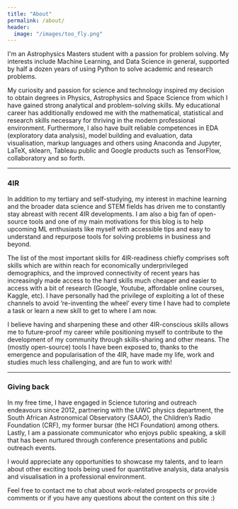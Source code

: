 ```yaml
---
title: "About"
permalink: /about/
header:
  image: "/images/too_fly.png"
---
```

I'm an Astrophysics Masters student with a passion for problem solving. My interests include Machine Learning, and Data Science in general, supported by half a dozen years of using Python to solve academic and research problems.

My curiosity and passion for science and technology inspired my decision to obtain degrees in Physics, Astrophysics and Space Science from which I have gained strong analytical and problem-solving skills. My educational career has additionally endowed me with the mathematical, statistical and research skills necessary for thriving in the modern professional environment.
Furthermore, I also have built reliable competences in EDA (exploratory data analysis), model building and evaluation, data visualisation, markup languages and others using Anaconda and Jupyter, LaTeX, sklearn, Tableau public and Google products such as TensorFlow, collaboratory and so forth.

---

### 4IR
In addition to my tertiary and self-studying, my interest in machine learning and the broader data science and STEM fields has driven me to constantly stay abreast with recent 4IR developments.
I am also a big fan of open-source tools and one of my main motivations for this blog is to help upcoming ML enthusiasts like myself with accessible tips and easy to understand and repurpose tools for solving problems in business and beyond.

The list of the most important skills for 4IR-readiness chiefly comprises soft skills which are within reach for economically underprivileged demographics, and the improved connectivity of recent years has increasingly made access to the hard skills much cheaper and easier to access with a bit of research (Google, Youtube, affordable online courses, Kaggle, etc). I have personally had the privilege of exploiting a lot of these channels to avoid ‘re-inventing the wheel’ every time I have had to complete a task or learn a new skill to get to where I am now.

I believe having and sharpening these and other 4IR-conscious skills allows me to future-proof my career while positioning myself to contribute to the development of my community through skills-sharing and other means.
The (mostly open-source) tools I have been exposed to, thanks to the emergence and popularisation of the 4IR, have made my life, work and studies much less challenging, and are fun to work with!

---

### Giving back

In my free time, I have engaged in Science tutoring and outreach endeavours since 2012, partnering with the UWC physics department, the South African Astronomical Observatory (SAAO), the Children’s Radio Foundation (CRF), my former bursar (the HCI Foundation) among others. Lastly, I am a passionate communicator who enjoys public speaking, a skill that has been nurtured through conference presentations and public outreach events.

I would appreciate any opportunities to showcase my talents, and to learn about other exciting tools being used for quantitative analysis, data analysis and visualisation in a professional environment.

Feel free to contact me to chat about work-related prospects or provide comments or if you have any questions about the content on this site :)  
